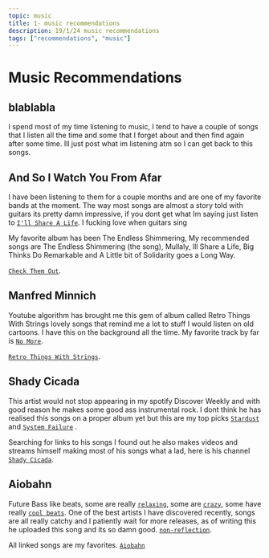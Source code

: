 ```yaml
---
topic: music
title: 1- music recommendations
description: 19/1/24 music recommendations
tags: ["recommendations", "music"]
---
```


# Music Recommendations

## blablabla

I spend most of my time listening to music, I tend to have a couple of songs that I listen all the time and some that I forget about and then find again after some time. Ill just post what im listening atm so I can get back to this songs.

## And So I Watch You From Afar

I have been listening to them for a couple months and are one of my favorite bands at the moment. The way most songs are almost a story told with guitars its pretty damn impressive, if you dont get what Im saying just listen to [`I'll Share A Life`](https://www.youtube.com/watch?v=Xv34EGMJd6g). I fucking love when guitars sing

My favorite album has been The Endless Shimmering, My recommended songs are The Endless Shimmering (the song), Mullaly, Ill Share a Life, Big Thinks Do Remarkable and A Little bit of Solidarity goes a Long Way.

[`Check Them Out`](https://asiwyfa.bandcamp.com/album/the-endless-shimmering).

## Manfred Minnich

Youtube algorithm has brought me this gem of album called Retro Things With Strings lovely songs that remind me a lot to stuff I would listen on old cartoons. I have this on the background all the time. My favorite track by far is [`No More`](https://youtu.be/UwcMpDidEhI?feature=shared&t=3220).

[`Retro Things With Strings`](https://www.youtube.com/watch?v=UwcMpDidEhI).

## Shady Cicada

This artist would not stop appearing in my spotify Discover Weekly and with good reason he makes some good ass instrumental rock. I dont think he has realised this songs on a proper album yet but this are my top picks [`Stardust`](https://www.youtube.com/watch?v=nfCtUj94fXA) and [`System Failure`](https://www.youtube.com/watch?v=aVmBnge6PK4) .

Searching for links to his songs I found out he also makes videos and streams himself making most of his songs what a lad, here is his channel [`Shady Cicada`](https://www.youtube.com/channel/UC-90KuSWRVLImW4xHWFYMnQ).

## Aiobahn

Future Bass like beats, some are really [`relaxing`](https://www.youtube.com/watch?v=3z8y7enYB30), some are [`crazy`](https://www.youtube.com/watch?v=ptKDIAXYoE8), some have really [`cool beats`](https://www.youtube.com/watch?v=yfrBPWDTCpE). One of the best artists I have discovered recently, songs are all really catchy and I patiently wait for more releases, as of writing this he uploaded this song and its so damn good. [`non-reflection`](https://www.youtube.com/watch?v=olWq4GUMYaw).

All linked songs are my favorites. [`Aiobahn`](https://www.youtube.com/channel/UC3XZCxTQ55JkT35W27Jtbyg)
